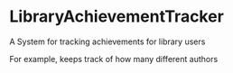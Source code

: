 LibraryAchievementTracker
=========================

A System for tracking achievements for library users

For example, keeps track of how many different authors
